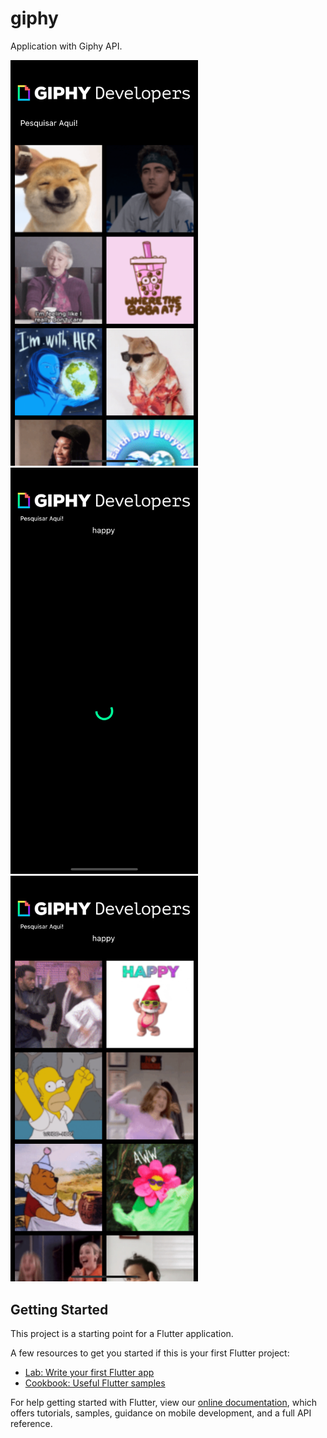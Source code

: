 # giphy

Application with Giphy API.

<img src="https://github.com/renamcomn/giphy/blob/master/assets/images/prints/home.png" width="300"></img>
<img src="https://github.com/renamcomn/giphy/blob/master/assets/images/prints/loading.png" width="300"></img>
<img src="https://github.com/renamcomn/giphy/blob/master/assets/images/prints/search.png" width="300"></img>


## Getting Started

This project is a starting point for a Flutter application.

A few resources to get you started if this is your first Flutter project:

- [Lab: Write your first Flutter app](https://flutter.dev/docs/get-started/codelab)
- [Cookbook: Useful Flutter samples](https://flutter.dev/docs/cookbook)

For help getting started with Flutter, view our
[online documentation](https://flutter.dev/docs), which offers tutorials,
samples, guidance on mobile development, and a full API reference.
